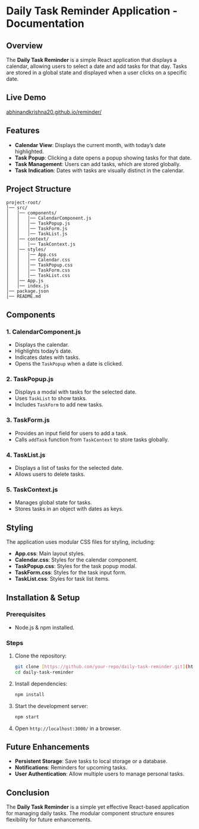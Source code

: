 # Daily Task Reminder Application - Documentation

## Overview
The **Daily Task Reminder** is a simple React application that displays a calendar, allowing users to select a date and add tasks for that day. Tasks are stored in a global state and displayed when a user clicks on a specific date.

## Live Demo
[abhinandkrishna20.github.io/reminder/](abhinandkrishna20.github.io/reminder/)

## Features
- **Calendar View**: Displays the current month, with today’s date highlighted.
- **Task Popup**: Clicking a date opens a popup showing tasks for that date.
- **Task Management**: Users can add tasks, which are stored globally.
- **Task Indication**: Dates with tasks are visually distinct in the calendar.

## Project Structure
```
project-root/
│── src/
│   │── components/
│   │   │── CalendarComponent.js
│   │   │── TaskPopup.js
│   │   │── TaskForm.js
│   │   │── TaskList.js
│   │── context/
│   │   │── TaskContext.js
│   │── styles/
│   │   │── App.css
│   │   │── Calendar.css
│   │   │── TaskPopup.css
│   │   │── TaskForm.css
│   │   │── TaskList.css
│   │── App.js
│   │── index.js
│── package.json
│── README.md
```

## Components
### 1. **CalendarComponent.js**
- Displays the calendar.
- Highlights today’s date.
- Indicates dates with tasks.
- Opens the `TaskPopup` when a date is clicked.

### 2. **TaskPopup.js**
- Displays a modal with tasks for the selected date.
- Uses `TaskList` to show tasks.
- Includes `TaskForm` to add new tasks.

### 3. **TaskForm.js**
- Provides an input field for users to add a task.
- Calls `addTask` function from `TaskContext` to store tasks globally.

### 4. **TaskList.js**
- Displays a list of tasks for the selected date.
- Allows users to delete tasks.

### 5. **TaskContext.js**
- Manages global state for tasks.
- Stores tasks in an object with dates as keys.

## Styling
The application uses modular CSS files for styling, including:
- **App.css**: Main layout styles.
- **Calendar.css**: Styles for the calendar component.
- **TaskPopup.css**: Styles for the task popup modal.
- **TaskForm.css**: Styles for the task input form.
- **TaskList.css**: Styles for task list items.

## Installation & Setup
### Prerequisites
- Node.js & npm installed.

### Steps
1. Clone the repository:
   ```sh
   git clone [https://github.com/your-repo/daily-task-reminder.git](https://github.com/abhinandkrishna20/reminder)
   cd daily-task-reminder
   ```
2. Install dependencies:
   ```sh
   npm install
   ```
3. Start the development server:
   ```sh
   npm start
   ```
4. Open `http://localhost:3000/` in a browser.

## Future Enhancements
- **Persistent Storage**: Save tasks to local storage or a database.
- **Notifications**: Reminders for upcoming tasks.
- **User Authentication**: Allow multiple users to manage personal tasks.

## Conclusion
The **Daily Task Reminder** is a simple yet effective React-based application for managing daily tasks. The modular component structure ensures flexibility for future enhancements.

